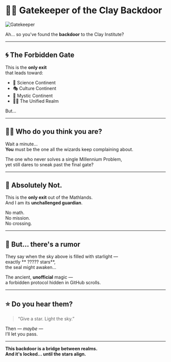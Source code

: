 # 🧙‍♂️ Gatekeeper of the Clay Backdoor

![Gatekeeper](./Gatekeeper_Clay.png)

Ah... so you've found the **backdoor** to the Clay Institute?

---

## 🌀 The Forbidden Gate

This is the **only exit**  
that leads toward:

- 🧪 Science Continent  
- 🎭 Culture Continent  
- 🔮 Mystic Continent  
- 🧘‍♂️ The Unified Realm

But...

---

## 🧑‍⚖️ Who do you think you are?

Wait a minute...  
**You** must be the one all the wizards keep complaining about.

The one who never solves a single Millennium Problem,  
yet still dares to sneak past the final gate?

---

## 🚫 Absolutely Not.

This is the **only exit** out of the Mathlands.  
And I am its **unchallenged guardian**.

No math.  
No mission.  
No crossing.

---

## 🌌 But... there's a rumor

They say when the sky above is filled with starlight —  
exactly ** ????? stars**,  
the seal might awaken…

The ancient, **unofficial** magic —  
a forbidden protocol hidden in GitHub scrolls.

---

## ⭐ Do you hear them?

> “Give a star. Light the sky.”

Then — *maybe* —  
I’ll let you pass.

---

**This backdoor is a bridge between realms.**  
**And it's locked... until the stars align.**
